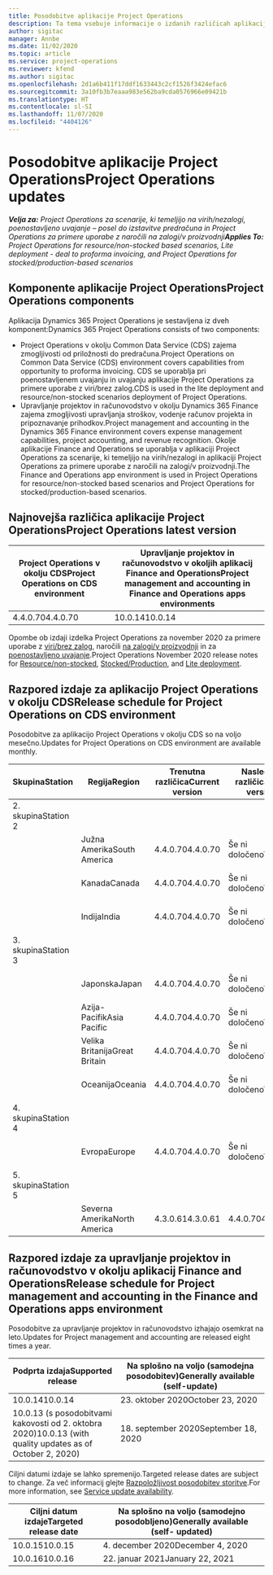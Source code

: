 ```yaml
---
title: Posodobitve aplikacije Project Operations
description: Ta tema vsebuje informacije o izdanih različicah aplikacije Dynamics 365 Project Operations.
author: sigitac
manager: Annbe
ms.date: 11/02/2020
ms.topic: article
ms.service: project-operations
ms.reviewer: kfend
ms.author: sigitac
ms.openlocfilehash: 2d1a6b411f17ddf1633443c2cf1526f3424efac6
ms.sourcegitcommit: 3a10fb3b7eaaa983e562ba9cda0576966e09421b
ms.translationtype: HT
ms.contentlocale: sl-SI
ms.lasthandoff: 11/07/2020
ms.locfileid: "4404126"
---
```

# <a name="project-operations-updates"></a><span data-ttu-id="8fa4b-103">Posodobitve aplikacije Project Operations</span><span class="sxs-lookup"><span data-stu-id="8fa4b-103">Project Operations updates</span></span>

<span data-ttu-id="8fa4b-104">_**Velja za:** Project Operations za scenarije, ki temeljijo na virih/nezalogi, poenostavljeno uvajanje – posel do izstavitve predračuna in Project Operations za primere uporabe z naročili na zalogi/v proizvodnji_</span><span class="sxs-lookup"><span data-stu-id="8fa4b-104">_**Applies To:** Project Operations for resource/non-stocked based scenarios, Lite deployment - deal to proforma invoicing, and Project Operations for stocked/production-based scenarios_</span></span>

## <a name="project-operations-components"></a><span data-ttu-id="8fa4b-105">Komponente aplikacije Project Operations</span><span class="sxs-lookup"><span data-stu-id="8fa4b-105">Project Operations components</span></span>

<span data-ttu-id="8fa4b-106">Aplikacija Dynamics 365 Project Operations je sestavljena iz dveh komponent:</span><span class="sxs-lookup"><span data-stu-id="8fa4b-106">Dynamics 365 Project Operations consists of two components:</span></span>

- <span data-ttu-id="8fa4b-107">Project Operations v okolju Common Data Service (CDS) zajema zmogljivosti od priložnosti do predračuna.</span><span class="sxs-lookup"><span data-stu-id="8fa4b-107">Project Operations on Common Data Service (CDS) environment covers capabilities from opportunity to proforma invoicing.</span></span> <span data-ttu-id="8fa4b-108">CDS se uporablja pri poenostavljenem uvajanju in uvajanju aplikacije Project Operations za primere uporabe z viri/brez zalog.</span><span class="sxs-lookup"><span data-stu-id="8fa4b-108">CDS is used in the lite deployment and resource/non-stocked scenarios deployment of Project Operations.</span></span>
- <span data-ttu-id="8fa4b-109">Upravljanje projektov in računovodstvo v okolju Dynamics 365 Finance zajema zmogljivosti upravljanja stroškov, vodenje računov projekta in pripoznavanje prihodkov.</span><span class="sxs-lookup"><span data-stu-id="8fa4b-109">Project management and accounting in the Dynamics 365 Finance environment covers expense management capabilities, project accounting, and revenue recognition.</span></span> <span data-ttu-id="8fa4b-110">Okolje aplikacije Finance and Operations se uporablja v aplikaciji Project Operations za scenarije, ki temeljijo na virih/nezalogi in aplikaciji Project Operations za primere uporabe z naročili na zalogi/v proizvodnji.</span><span class="sxs-lookup"><span data-stu-id="8fa4b-110">The Finance and Operations app environment is used in Project Operations for resource/non-stocked based scenarios and Project Operations for stocked/production-based scenarios.</span></span>

## <a name="project-operations-latest-version"></a><span data-ttu-id="8fa4b-111">Najnovejša različica aplikacije Project Operations</span><span class="sxs-lookup"><span data-stu-id="8fa4b-111">Project Operations latest version</span></span>

| <span data-ttu-id="8fa4b-112">Project Operations v okolju CDS</span><span class="sxs-lookup"><span data-stu-id="8fa4b-112">Project Operations on CDS environment</span></span> | <span data-ttu-id="8fa4b-113">Upravljanje projektov in računovodstvo v okoljih aplikacij Finance and Operations</span><span class="sxs-lookup"><span data-stu-id="8fa4b-113">Project management and accounting in Finance and Operations apps environments</span></span> |
| --- | --- |
| <span data-ttu-id="8fa4b-114">4.4.0.70</span><span class="sxs-lookup"><span data-stu-id="8fa4b-114">4.4.0.70</span></span> | <span data-ttu-id="8fa4b-115">10.0.14</span><span class="sxs-lookup"><span data-stu-id="8fa4b-115">10.0.14</span></span> |

<span data-ttu-id="8fa4b-116">Opombe ob izdaji izdelka Project Operations za november 2020 za primere uporabe z [viri/brez zalog](whats-new-nov-2020-resource-based.md), naročili [na zalogi/v proizvodnji](../prod-pma/whats-new/whats-new-nov-2020-production-based.md) in za [poenostavljeno uvajanje](../pro/whats-new/whats-new-nov-2020-lite.md).</span><span class="sxs-lookup"><span data-stu-id="8fa4b-116">Project Operations November 2020 release notes for [Resource/non-stocked](whats-new-nov-2020-resource-based.md), [Stocked/Production](../prod-pma/whats-new/whats-new-nov-2020-production-based.md), and [Lite deployment](../pro/whats-new/whats-new-nov-2020-lite.md).</span></span>

## <a name="release-schedule-for-project-operations-on-cds-environment"></a><span data-ttu-id="8fa4b-117">Razpored izdaje za aplikacijo Project Operations v okolju CDS</span><span class="sxs-lookup"><span data-stu-id="8fa4b-117">Release schedule for Project Operations on CDS environment</span></span>

<span data-ttu-id="8fa4b-118">Posodobitve za aplikacijo Project Operations v okolju CDS so na voljo mesečno.</span><span class="sxs-lookup"><span data-stu-id="8fa4b-118">Updates for Project Operations on CDS environment are available monthly.</span></span> 

| <span data-ttu-id="8fa4b-119">Skupina</span><span class="sxs-lookup"><span data-stu-id="8fa4b-119">Station</span></span>   | <span data-ttu-id="8fa4b-120">Regija</span><span class="sxs-lookup"><span data-stu-id="8fa4b-120">Region</span></span>        | <span data-ttu-id="8fa4b-121">Trenutna različica</span><span class="sxs-lookup"><span data-stu-id="8fa4b-121">Current version</span></span> | <span data-ttu-id="8fa4b-122">Naslednja različica</span><span class="sxs-lookup"><span data-stu-id="8fa4b-122">Next version</span></span> | <span data-ttu-id="8fa4b-123">Splošno na voljo</span><span class="sxs-lookup"><span data-stu-id="8fa4b-123">Generally available</span></span> |
|-----------|---------------|-----------------|--------------|---------------------|
| <span data-ttu-id="8fa4b-124">2. skupina</span><span class="sxs-lookup"><span data-stu-id="8fa4b-124">Station 2</span></span> |   &nbsp;      |    &nbsp;       | &nbsp;       |      &nbsp;         |
|   &nbsp;  | <span data-ttu-id="8fa4b-125">Južna Amerika</span><span class="sxs-lookup"><span data-stu-id="8fa4b-125">South America</span></span> |  <span data-ttu-id="8fa4b-126">4.4.0.70</span><span class="sxs-lookup"><span data-stu-id="8fa4b-126">4.4.0.70</span></span>       | <span data-ttu-id="8fa4b-127">Še ni določeno</span><span class="sxs-lookup"><span data-stu-id="8fa4b-127">TBD</span></span>     | <span data-ttu-id="8fa4b-128">20. novembra 2020</span><span class="sxs-lookup"><span data-stu-id="8fa4b-128">20-Nov-20</span></span>           |
|    &nbsp; | <span data-ttu-id="8fa4b-129">Kanada</span><span class="sxs-lookup"><span data-stu-id="8fa4b-129">Canada</span></span>        |  <span data-ttu-id="8fa4b-130">4.4.0.70</span><span class="sxs-lookup"><span data-stu-id="8fa4b-130">4.4.0.70</span></span>       | <span data-ttu-id="8fa4b-131">Še ni določeno</span><span class="sxs-lookup"><span data-stu-id="8fa4b-131">TBD</span></span>     | <span data-ttu-id="8fa4b-132">20. novembra 2020</span><span class="sxs-lookup"><span data-stu-id="8fa4b-132">20-Nov-20</span></span>           |
|   &nbsp;  | <span data-ttu-id="8fa4b-133">Indija</span><span class="sxs-lookup"><span data-stu-id="8fa4b-133">India</span></span>         |  <span data-ttu-id="8fa4b-134">4.4.0.70</span><span class="sxs-lookup"><span data-stu-id="8fa4b-134">4.4.0.70</span></span>       | <span data-ttu-id="8fa4b-135">Še ni določeno</span><span class="sxs-lookup"><span data-stu-id="8fa4b-135">TBD</span></span>     | <span data-ttu-id="8fa4b-136">20. novembra 2020</span><span class="sxs-lookup"><span data-stu-id="8fa4b-136">20-Nov-20</span></span>           |
| <span data-ttu-id="8fa4b-137">3. skupina</span><span class="sxs-lookup"><span data-stu-id="8fa4b-137">Station 3</span></span>  |      &nbsp;   |     &nbsp;      |     &nbsp;   |      &nbsp;         |
|   &nbsp;  | <span data-ttu-id="8fa4b-138">Japonska</span><span class="sxs-lookup"><span data-stu-id="8fa4b-138">Japan</span></span>         |  <span data-ttu-id="8fa4b-139">4.4.0.70</span><span class="sxs-lookup"><span data-stu-id="8fa4b-139">4.4.0.70</span></span>       | <span data-ttu-id="8fa4b-140">Še ni določeno</span><span class="sxs-lookup"><span data-stu-id="8fa4b-140">TBD</span></span>     | <span data-ttu-id="8fa4b-141">4. decembra 2020</span><span class="sxs-lookup"><span data-stu-id="8fa4b-141">04-Dec-20</span></span>           |
|   &nbsp;  | <span data-ttu-id="8fa4b-142">Azija-Pacifik</span><span class="sxs-lookup"><span data-stu-id="8fa4b-142">Asia Pacific</span></span>  |  <span data-ttu-id="8fa4b-143">4.4.0.70</span><span class="sxs-lookup"><span data-stu-id="8fa4b-143">4.4.0.70</span></span>       | <span data-ttu-id="8fa4b-144">Še ni določeno</span><span class="sxs-lookup"><span data-stu-id="8fa4b-144">TBD</span></span>     | <span data-ttu-id="8fa4b-145">4. decembra 2020</span><span class="sxs-lookup"><span data-stu-id="8fa4b-145">04-Dec-20</span></span>           |
|   &nbsp;  | <span data-ttu-id="8fa4b-146">Velika Britanija</span><span class="sxs-lookup"><span data-stu-id="8fa4b-146">Great Britain</span></span> |  <span data-ttu-id="8fa4b-147">4.4.0.70</span><span class="sxs-lookup"><span data-stu-id="8fa4b-147">4.4.0.70</span></span>       | <span data-ttu-id="8fa4b-148">Še ni določeno</span><span class="sxs-lookup"><span data-stu-id="8fa4b-148">TBD</span></span>     | <span data-ttu-id="8fa4b-149">4. decembra 2020</span><span class="sxs-lookup"><span data-stu-id="8fa4b-149">04-Dec-20</span></span>           |
|   &nbsp;  | <span data-ttu-id="8fa4b-150">Oceanija</span><span class="sxs-lookup"><span data-stu-id="8fa4b-150">Oceania</span></span>       |  <span data-ttu-id="8fa4b-151">4.4.0.70</span><span class="sxs-lookup"><span data-stu-id="8fa4b-151">4.4.0.70</span></span>       | <span data-ttu-id="8fa4b-152">Še ni določeno</span><span class="sxs-lookup"><span data-stu-id="8fa4b-152">TBD</span></span>     | <span data-ttu-id="8fa4b-153">4. decembra 2020</span><span class="sxs-lookup"><span data-stu-id="8fa4b-153">04-Dec-20</span></span>           |
| <span data-ttu-id="8fa4b-154">4. skupina</span><span class="sxs-lookup"><span data-stu-id="8fa4b-154">Station 4</span></span> |     &nbsp;    |     &nbsp;      |     &nbsp;   |      &nbsp;         |
|   &nbsp;  | <span data-ttu-id="8fa4b-155">Evropa</span><span class="sxs-lookup"><span data-stu-id="8fa4b-155">Europe</span></span>        |  <span data-ttu-id="8fa4b-156">4.4.0.70</span><span class="sxs-lookup"><span data-stu-id="8fa4b-156">4.4.0.70</span></span>       | <span data-ttu-id="8fa4b-157">Še ni določeno</span><span class="sxs-lookup"><span data-stu-id="8fa4b-157">TBD</span></span>     | <span data-ttu-id="8fa4b-158">11. decembra 2020</span><span class="sxs-lookup"><span data-stu-id="8fa4b-158">11-Dec-20</span></span>           |
| <span data-ttu-id="8fa4b-159">5. skupina</span><span class="sxs-lookup"><span data-stu-id="8fa4b-159">Station 5</span></span> |     &nbsp;    |     &nbsp;      |     &nbsp;   |      &nbsp;         |
|   &nbsp;  | <span data-ttu-id="8fa4b-160">Severna Amerika</span><span class="sxs-lookup"><span data-stu-id="8fa4b-160">North America</span></span> | <span data-ttu-id="8fa4b-161">4.3.0.61</span><span class="sxs-lookup"><span data-stu-id="8fa4b-161">4.3.0.61</span></span>        | <span data-ttu-id="8fa4b-162">4.4.0.70</span><span class="sxs-lookup"><span data-stu-id="8fa4b-162">4.4.0.70</span></span>     | <span data-ttu-id="8fa4b-163">15. novembra 2020</span><span class="sxs-lookup"><span data-stu-id="8fa4b-163">15-Nov-20</span></span>           |

## <a name="release-schedule-for-project-management-and-accounting-in-the-finance-and-operations-apps-environment"></a><span data-ttu-id="8fa4b-164">Razpored izdaje za upravljanje projektov in računovodstvo v okolju aplikacij Finance and Operations</span><span class="sxs-lookup"><span data-stu-id="8fa4b-164">Release schedule for Project management and accounting in the Finance and Operations apps environment</span></span>

<span data-ttu-id="8fa4b-165">Posodobitve za upravljanje projektov in računovodstvo izhajajo osemkrat na leto.</span><span class="sxs-lookup"><span data-stu-id="8fa4b-165">Updates for Project management and accounting are released eight times a year.</span></span>

| <span data-ttu-id="8fa4b-166">Podprta izdaja</span><span class="sxs-lookup"><span data-stu-id="8fa4b-166">Supported release</span></span> | <span data-ttu-id="8fa4b-167">Na splošno na voljo (samodejna posodobitev)</span><span class="sxs-lookup"><span data-stu-id="8fa4b-167">Generally available (self-update)</span></span> |
| --- | --- |
| <span data-ttu-id="8fa4b-168">10.0.14</span><span class="sxs-lookup"><span data-stu-id="8fa4b-168">10.0.14</span></span> | <span data-ttu-id="8fa4b-169">23. oktober 2020</span><span class="sxs-lookup"><span data-stu-id="8fa4b-169">October 23, 2020</span></span> |
| <span data-ttu-id="8fa4b-170">10.0.13 (s posodobitvami kakovosti od 2. oktobra 2020)</span><span class="sxs-lookup"><span data-stu-id="8fa4b-170">10.0.13 (with quality updates as of October 2, 2020)</span></span> | <span data-ttu-id="8fa4b-171">18. september 2020</span><span class="sxs-lookup"><span data-stu-id="8fa4b-171">September 18, 2020</span></span> |

<span data-ttu-id="8fa4b-172">Ciljni datumi izdaje se lahko spremenijo.</span><span class="sxs-lookup"><span data-stu-id="8fa4b-172">Targeted release dates are subject to change.</span></span> <span data-ttu-id="8fa4b-173">Za več informacij glejte [Razpoložljivost posodobitev storitve](https://docs.microsoft.com/dynamics365/fin-ops-core/fin-ops/get-started/public-preview-releases?toc=/dynamics365/finance/toc.json).</span><span class="sxs-lookup"><span data-stu-id="8fa4b-173">For more information, see [Service update availability](https://docs.microsoft.com/dynamics365/fin-ops-core/fin-ops/get-started/public-preview-releases?toc=/dynamics365/finance/toc.json).</span></span>

| <span data-ttu-id="8fa4b-174">Ciljni datum izdaje</span><span class="sxs-lookup"><span data-stu-id="8fa4b-174">Targeted release date</span></span> | <span data-ttu-id="8fa4b-175">Na splošno na voljo (samodejno posodobljeno)</span><span class="sxs-lookup"><span data-stu-id="8fa4b-175">Generally available (self- updated)</span></span> |
| --- | --- |
| <span data-ttu-id="8fa4b-176">10.0.15</span><span class="sxs-lookup"><span data-stu-id="8fa4b-176">10.0.15</span></span> | <span data-ttu-id="8fa4b-177">4. december 2020</span><span class="sxs-lookup"><span data-stu-id="8fa4b-177">December 4, 2020</span></span> |
| <span data-ttu-id="8fa4b-178">10.0.16</span><span class="sxs-lookup"><span data-stu-id="8fa4b-178">10.0.16</span></span> | <span data-ttu-id="8fa4b-179">22. januar 2021</span><span class="sxs-lookup"><span data-stu-id="8fa4b-179">January 22, 2021</span></span> |

